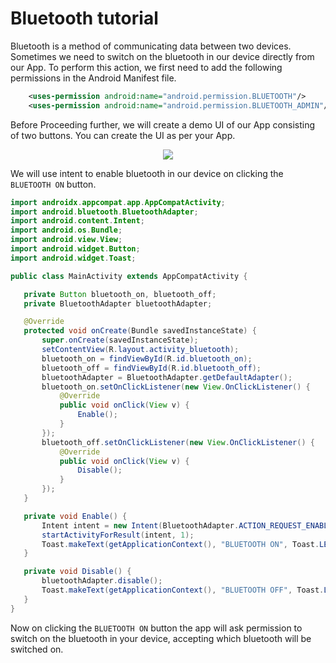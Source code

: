 # Bluetooth tutorial
Bluetooth is a method of communicating data between two devices. Sometimes we need to switch on the bluetooth in our device directly from our App. To perform this action, we first need to add the following permissions in the Android Manifest file.

```XML
    <uses-permission android:name="android.permission.BLUETOOTH"/>
    <uses-permission android:name="android.permission.BLUETOOTH_ADMIN"/>
```

Before Proceeding further, we will create a demo UI of our App consisting of two buttons. You can create the UI as per your App.

<p align="center">
    <img src="https://user-images.githubusercontent.com/79036525/137682995-008eb656-8ac4-4272-b562-e9512dff5330.png">
 </p>
 
 
 
 
 
 We will use intent to enable bluetooth in our device on clicking the ```BLUETOOTH ON``` button.
 
 
 
 
 ```JAVA
import androidx.appcompat.app.AppCompatActivity;
import android.bluetooth.BluetoothAdapter;
import android.content.Intent;
import android.os.Bundle;
import android.view.View;
import android.widget.Button;
import android.widget.Toast;

public class MainActivity extends AppCompatActivity {

    private Button bluetooth_on, bluetooth_off;
    private BluetoothAdapter bluetoothAdapter;

    @Override
    protected void onCreate(Bundle savedInstanceState) {
        super.onCreate(savedInstanceState);
        setContentView(R.layout.activity_bluetooth);
        bluetooth_on = findViewById(R.id.bluetooth_on);
        bluetooth_off = findViewById(R.id.bluetooth_off);
        bluetoothAdapter = BluetoothAdapter.getDefaultAdapter();
        bluetooth_on.setOnClickListener(new View.OnClickListener() {
            @Override
            public void onClick(View v) {
                Enable();
            }
        });
        bluetooth_off.setOnClickListener(new View.OnClickListener() {
            @Override
            public void onClick(View v) {
                Disable();
            }
        });
    }

    private void Enable() {
        Intent intent = new Intent(BluetoothAdapter.ACTION_REQUEST_ENABLE);
        startActivityForResult(intent, 1);
        Toast.makeText(getApplicationContext(), "BLUETOOTH ON", Toast.LENGTH_SHORT).show();
    }

    private void Disable() {
        bluetoothAdapter.disable();
        Toast.makeText(getApplicationContext(), "BLUETOOTH OFF", Toast.LENGTH_SHORT).show();
    }
}
```

Now on clicking the ```BLUETOOTH ON``` button the app will ask permission to switch on the bluetooth in your device, accepting which bluetooth will be switched on.
